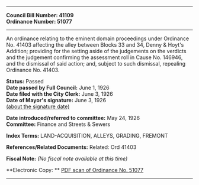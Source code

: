 * * * * *  
  
**Council Bill Number: [](#h0)[](#h2)41109**   
**Ordinance Number: 51077**  
  
* * * * *  
  
An ordinance relating to the eminent domain proceedings under Ordinance No. 41403 affecting the alley between Blocks 33 and 34, Denny & Hoyt's Addition; providing for the setting aside of the judgements on the verdicts and the judgement confirming the assessment roll in Cause No. 146946, and the dismissal of said action; and, subject to such dismissal, repealing Ordinance No. 41403.  
  
**Status:** Passed   
**Date passed by Full Council:** June 1, 1926   
**Date filed with the City Clerk:** June 3, 1926   
**Date of Mayor's signature:** June 3, 1926   
[(about the signature date)](/~public/approvaldate.htm)   
  
  
**Date introduced/referred to committee:** May 24, 1926   
**Committee:** Finance and Streets & Sewers   
  
**Index Terms:** LAND-ACQUISITION, ALLEYS, GRADING, FREMONT  
  
**References/Related Documents:** Related: Ord 41403  
  
**Fiscal Note:** *(No fiscal note available at this time)*  
  
**Electronic Copy: ** [PDF scan of Ordinance No. 51077](/~archives/Ordinances/Ord_51077.pdf)  
  
* * * * *  
